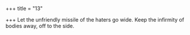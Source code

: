 +++
title = "13"

+++
Let the unfriendly missile of the haters go wide.
Keep the infirmity of bodies away, off to the side.